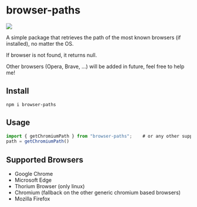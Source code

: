 # browser-paths

![](https://img.shields.io/bundlephobia/minzip/browser-paths)

A simple package that retrieves the path of the most known browsers (if installed), no matter the OS.

If browser is not found, it returns null.

Other browsers (Opera, Brave, ...) will be added in future, feel free to help me!

## Install
```
npm i browser-paths
```

## Usage
```javascript
import { getChromiumPath } from "browser-paths";    # or any other supported browser
path = getChromiumPath()
```

## Supported Browsers

- Google Chrome
- Microsoft Edge
- Thorium Browser (only linux)
- Chromium (fallback on the other generic chromium based browsers)
- Mozilla Firefox
